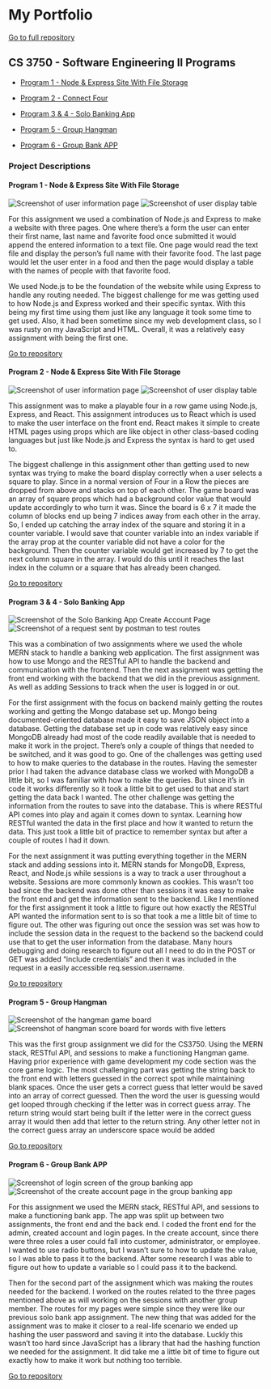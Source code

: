 # My Portfolio
[Go to full repository](https://github.com/TJEgbert/TJEgbert.github.io)
## CS 3750 - Software Engineering II Programs
- [Program 1 - Node & Express Site With File Storage](https://github.com/TJEgbert/TJEgbert.github.io/tree/main/Program%201%20-%20Node%20%26%20Express%20Site%20With%20File%20Storage)

- [Program 2 - Connect Four](https://github.com/TJEgbert/TJEgbert.github.io/tree/main/Program%202%20-%20Connect%20Four)

- [Program 3 & 4 - Solo Banking App](https://github.com/TJEgbert/TJEgbert.github.io/tree/main/Program%203%20%26%204%20-%20Solo%20Banking%20App)

- [Program 5 - Group Hangman](https://github.com/TJEgbert/TJEgbert.github.io/tree/main/Program%205%20-%20Group%20Hangman)

- [Program 6 - Group Bank APP](https://github.com/TJEgbert/TJEgbert.github.io/tree/main/Program%206%20-%20Group%20Bank%20APP)

### Project Descriptions
#### Program 1 - Node & Express Site With File Storage
![Screenshot of user information page](/assets/images/mod1_1.PNG)
![Screenshot of user display table](/assets/images/mod1_2.PNG)

For this assignment we used a combination of Node.js and Express to make a website with three pages.  One where there’s a form the user can enter their first name, last name and favorite food once submitted it would append the entered information to a text file.  One page would read the text file and display the person’s full name with their favorite food.  The last page would let the user enter in a food and then the page would display a table with the names of people with that favorite food.

We used Node.js to be the foundation of the website while using Express to handle any routing needed.  The biggest challenge for me was getting used to how Node.js and Express worked and their specific syntax.  With this being my first time using them just like any language it took some time to get used.  Also, it had been sometime since my web development class, so I was rusty on my JavaScript and HTML.  Overall, it was a relatively easy assignment with being the first one.

[Go to repository](https://github.com/TJEgbert/TJEgbert.github.io/tree/main/Program%201%20-%20Node%20%26%20Express%20Site%20With%20File%20Storage)

#### Program 2 - Node & Express Site With File Storage
![Screenshot of user information page](/assets/images/four_in_a_row_1.PNG)
![Screenshot of user display table](/assets/images/four_in_a_row_2.PNG)

This assignment was to make a playable four in a row game using Node.js, Express, and React.  This assignment introduces us to React which is used to make the user interface on the front end.  React makes it simple to create HTML pages using props which are like object in other class-based coding languages but just like Node.js and Express the syntax is hard to get used to.

The biggest challenge in this assignment other than getting used to new syntax was trying to make the board display correctly when a user selects a square to play.  Since in a normal version of Four in a Row the pieces are dropped from above and stacks on top of each other.  The game board was an array of square props which had a background color value that would update accordingly to who turn it was.  Since the board is 6 x 7 it made the column of blocks end up being 7 indices away from each other in the array.  So, I ended up catching the array index of the square and storing it in a counter variable.  I would save that counter variable into an index variable if the array prop at the counter variable did not have a color for the background.  Then the counter variable would get increased by 7 to get the next column square in the array.  I would do this until it reaches the last index in the column or a square that has already been changed.

[Go to repository](https://github.com/TJEgbert/TJEgbert.github.io/tree/main/Program%202%20-%20Connect%20Four)

#### Program 3 & 4 - Solo Banking App
![Screenshot of the Solo Banking App Create Account Page](/assets/images/solobankapp_1.PNG)
![Screenshot of a request sent by postman to test routes](/assets/images/solobankapp_2.PNG)

This was a combination of two assignments where we used the whole MERN stack to handle a banking web application.  The first assignment was how to use Mongo and the RESTful API to handle the backend and communication with the frontend.  Then the next assignment was getting the front end working with the backend that we did in the previous assignment.  As well as adding Sessions to track when the user is logged in or out.

For the first assignment with the focus on backend mainly getting the routes working and getting the Mongo database set up.  Mongo being documented-oriented database made it easy to save JSON object into a database.  Getting the database set up in code was relatively easy since MongoDB already had most of the code readily available that is needed to make it work in the project.  There’s only a couple of things that needed to be switched, and it was good to go.  One of the challenges was getting used to how to make queries to the database in the routes.  Having the semester prior I had taken the advance database class we worked with MongoDB a little bit, so I was familiar with how to make the queries.  But since it’s in code it works differently so it took a little bit to get used to that and start getting the data back I wanted.  The other challenge was getting the information from the routes to save into the database.  This is where RESTful API comes into play and again it comes down to syntax.  Learning how RESTful wanted the data in the first place and how it wanted to return the data.  This just took a little bit of practice to remember syntax but after a couple of routes I had it down.

For the next assignment it was putting everything together in the MERN stack and adding sessions into it.  MERN stands for MongoDB, Express, React, and Node.js while sessions is a way to track a user throughout a website.  Sessions are more commonly known as cookies.  This wasn’t too bad since the backend was done other than sessions it was easy to make the front end and get the information sent to the backend.  Like I mentioned for the first assignment it took a little to figure out how exactly the RESTful API wanted the information sent to is so that took a me a little bit of time to figure out.  The other was figuring out once the session was set was how to include the session data in the request to the backend so the backend could use that to get the user information from the database.  Many hours debugging and doing research to figure out all I need to do in the POST or GET was added “include credentials” and then it was included in the request in a easily accessible req.session.username.


[Go to repository](https://github.com/TJEgbert/TJEgbert.github.io/tree/main/Program%203%20%26%204%20-%20Solo%20Banking%20App)

#### Program 5 - Group Hangman
![Screenshot of the hangman game board](/assets/images/hangman1.PNG)
![Screenshot of hangman score board for words with five letters](/assets/images/hangman2.PNG)

This was the first group assignment we did for the CS3750.  Using the MERN stack, RESTful API, and sessions to make a functioning Hangman game.  Having prior experience with game development my code section was the core game logic.  The most challenging part was getting the string back to the front end with letters guessed in the correct spot while maintaining blank spaces.  Once the user gets a correct guess that letter would be saved into an array of correct guessed.  Then the word the user is guessing would get looped through checking if the letter was in correct guess array.  The return string would start being built if the letter were in the correct guess array it would then add that letter to the return string.  Any other letter not in the correct guess array an underscore space would be added

[Go to repository](https://github.com/TJEgbert/TJEgbert.github.io/tree/main/Program%205%20-%20Group%20Hangman)

#### Program 6 - Group Bank APP
![Screenshot of login screen of the group banking app](/assets/images/group_bank.PNG)
![Screenshot of the create account page in the group banking app](/assets/images/group_bank_2.PNG)

For this assignment we used the MERN stack, RESTful API, and sessions to make a functioning bank app.  The app was split up between two assignments, the front end and the back end.  I coded the front end for the admin, created account and login pages.  In the create account, since there were three roles a user could fall into customer, administrator, or employee.  I wanted to use radio buttons, but I wasn’t sure to how to update the value, so I was able to pass it to the backend.  After some research I was able to figure out how to update a variable so I could pass it to the backend.

Then for the second part of the assignment which was making the routes needed for the backend.  I worked on the routes related to the three pages mentioned above as will working on the sessions with another group member.  The routes for my pages were simple since they were like our previous solo bank app assignment.  The new thing that was added for the assignment was to make it closer to a real-life scenario we ended up hashing the user password and saving it into the database.  Luckly this wasn’t too hard since JavaScript has a library that had the hashing function we needed for the assignment.  It did take me a little bit of time to figure out exactly how to make it work but nothing too terrible.

[Go to repository](https://github.com/TJEgbert/TJEgbert.github.io/tree/main/Program%206%20-%20Group%20Bank%20APP)

